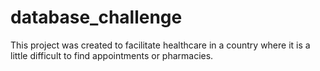 # database_challenge
This project was created to facilitate healthcare in a country where it is a little difficult to find appointments or pharmacies.
